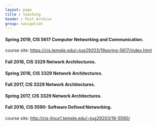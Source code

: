 ```yaml
---
layout: page
title : teaching
header : Post Archive
group: navigation
---
```


#### Spring 2019, CIS 5617 Computer Networking and Communication. ####

course site: <https://cis.temple.edu/~tug29203/19spring-5617/index.html>

#### Fall 2018, CIS 3329 Network Architectures. ####
<!-- course site: <http://cis-linux1.temple.edu/~tug29203/teaching/fall2018-3329/> -->

#### Spring 2018, CIS 3329 Network Architectures. ####

<!-- course site: <http://cis-linux1.temple.edu/~tug29203/18spring-3329/> -->

#### Fall 2017, CIS 3329 Network Architectures. ####

<!-- course site: <http://cis-linux1.temple.edu/~tug29203/17fall-3329/> -->

#### Spring 2017, CIS 3329 Network Architectures. ####
<!-- course site: <http://cis-linux1.temple.edu/~tug29203/17-3329/> -->

#### Fall 2016, CIS 5590: Software Defined Networking. ####
course site: <http://cis-linux1.temple.edu/~tug29203/16-5590/>
